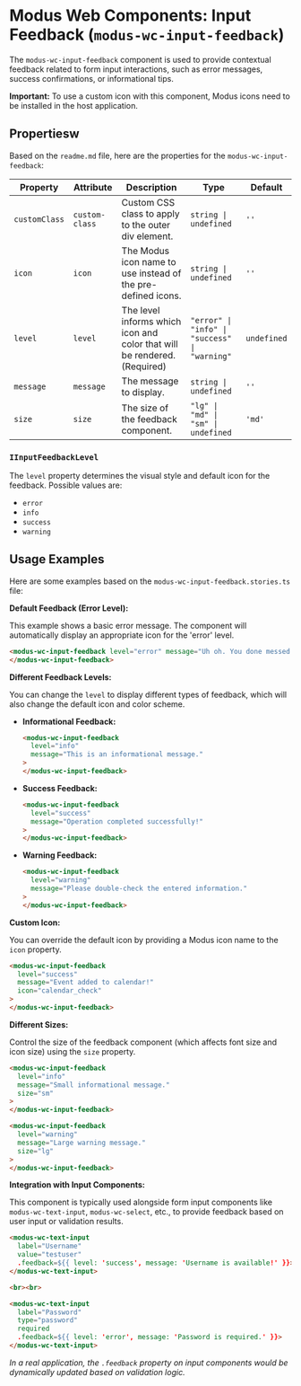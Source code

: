 # Modus Web Components: Input Feedback (`modus-wc-input-feedback`)

The `modus-wc-input-feedback` component is used to provide contextual feedback related to form input interactions, such as error messages, success confirmations, or informational tips.

**Important:** To use a custom icon with this component, Modus icons need to be installed in the host application.

## Propertiesw

Based on the `readme.md` file, here are the properties for the `modus-wc-input-feedback`:

| Property      | Attribute      | Description                                                              | Type                                          | Default     |
| ------------- | -------------- | ------------------------------------------------------------------------ | --------------------------------------------- | ----------- |
| `customClass` | `custom-class` | Custom CSS class to apply to the outer div element.                      | `string \| undefined`                         | `''`        |
| `icon`        | `icon`         | The Modus icon name to use instead of the pre-defined icons.             | `string \| undefined`                         | `''`        |
| `level`       | `level`        | The level informs which icon and color that will be rendered. (Required) | `"error" \| "info" \| "success" \| "warning"` | `undefined` |
| `message`     | `message`      | The message to display.                                                  | `string \| undefined`                         | `''`        |
| `size`        | `size`         | The size of the feedback component.                                      | `"lg" \| "md" \| "sm" \| undefined`           | `'md'`      |

### `IInputFeedbackLevel`

The `level` property determines the visual style and default icon for the feedback. Possible values are:

- `error`
- `info`
- `success`
- `warning`

## Usage Examples

Here are some examples based on the `modus-wc-input-feedback.stories.ts` file:

**Default Feedback (Error Level):**

This example shows a basic error message. The component will automatically display an appropriate icon for the 'error' level.

```html
<modus-wc-input-feedback level="error" message="Uh oh. You done messed up.">
</modus-wc-input-feedback>
```

**Different Feedback Levels:**

You can change the `level` to display different types of feedback, which will also change the default icon and color scheme.

- **Informational Feedback:**
  ```html
  <modus-wc-input-feedback
    level="info"
    message="This is an informational message."
  >
  </modus-wc-input-feedback>
  ```
- **Success Feedback:**
  ```html
  <modus-wc-input-feedback
    level="success"
    message="Operation completed successfully!"
  >
  </modus-wc-input-feedback>
  ```
- **Warning Feedback:**
  ```html
  <modus-wc-input-feedback
    level="warning"
    message="Please double-check the entered information."
  >
  </modus-wc-input-feedback>
  ```

**Custom Icon:**

You can override the default icon by providing a Modus icon name to the `icon` property.

```html
<modus-wc-input-feedback
  level="success"
  message="Event added to calendar!"
  icon="calendar_check"
>
</modus-wc-input-feedback>
```

**Different Sizes:**

Control the size of the feedback component (which affects font size and icon size) using the `size` property.

```html
<modus-wc-input-feedback
  level="info"
  message="Small informational message."
  size="sm"
>
</modus-wc-input-feedback>

<modus-wc-input-feedback
  level="warning"
  message="Large warning message."
  size="lg"
>
</modus-wc-input-feedback>
```

**Integration with Input Components:**

This component is typically used alongside form input components like `modus-wc-text-input`, `modus-wc-select`, etc., to provide feedback based on user input or validation results.

```html
<modus-wc-text-input
  label="Username"
  value="testuser"
  .feedback=${{ level: 'success', message: 'Username is available!' }}>
</modus-wc-text-input>

<br><br>

<modus-wc-text-input
  label="Password"
  type="password"
  required
  .feedback=${{ level: 'error', message: 'Password is required.' }}>
</modus-wc-text-input>
```

_In a real application, the `.feedback` property on input components would be dynamically updated based on validation logic._
